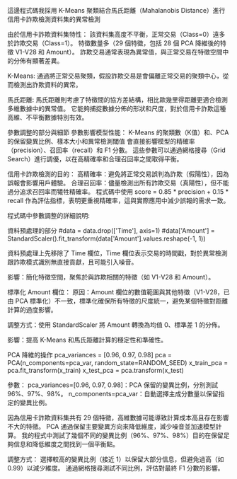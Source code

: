 這邊程式碼我採用 K-Means 聚類結合馬氏距離（Mahalanobis Distance）進行信用卡詐欺檢測資料集的異常檢測

由於信用卡詐欺資料集特性：
該資料集高度不平衡，正常交易（Class=0）遠多於詐欺交易（Class=1）。
特徵數量多（29 個特徵，包括 28 個 PCA 降維後的特徵 V1-V28 和 Amount）。
詐欺交易通常表現為異常值，與正常交易在特徵空間中的分佈有顯著差異。

K-Means:
通過將正常交易聚類，假設詐欺交易是會偏離正常交易的聚類中心，從而檢測出詐欺資料的異常。

馬氏距離:
馬氏距離則考慮了特徵間的協方差結構，相比歐幾里得距離更適合檢測多維數據中的異常值。
它能夠捕捉數據分佈的形狀和尺度，對於信用卡詐欺這種高維、不平衡數據特別有效。

參數調整的部分與細節
參數影響模型性能：
K-Means 的聚類數（K值）和、PCA 的保留變異比例、樣本大小和異常檢測閾值
會直接影響模型的精確率（precision）、召回率（recall）和 F1 分數。
這些參數可以通過網格搜尋（Grid Search）進行調優，以在高精確率和合理召回率之間取得平衡。

信用卡詐欺檢測的目的：
高精確率：避免將正常交易誤判為詐欺（假陽性），因為誤報會影響用戶體驗。
合理召回率：儘量檢測出所有詐欺交易（真陽性），但不能過分追求召回率而犧牲精確率。
程式碼中使用 score = 0.85 * precision + 0.15 * recall 作為評估指標，表明更重視精確率，這與實際應用中減少誤報的需求一致。

程式碼中參數調整的詳細說明:

資料預處理的部分
#data = data.drop(['Time'], axis=1)
#data['Amount'] = StandardScaler().fit_transform(data['Amount'].values.reshape(-1, 1))

資料預處理上先移除了 Time 欄位，Time 欄位表示交易的時間戳，對於異常檢測跟詐欺模式識別無直接貢獻，且可能引入噪音。

影響：簡化特徵空間，聚焦於與詐欺相關的特徵（如 V1-V28 和 Amount）。

標準化 Amount 欄位：
原因：Amount 欄位的數值範圍與其他特徵（V1-V28，已由 PCA 標準化）不一致，標準化確保所有特徵的尺度統一，避免某個特徵對距離計算的過度影響。

調整方式：使用 StandardScaler 將 Amount 轉換為均值 0、標準差 1 的分佈。

影響：提高 K-Means 和馬氏距離計算的穩定性和準確性。

PCA 降維的操作
pca_variances = [0.96, 0.97, 0.98]
pca = PCA(n_components=pca_var, random_state=RANDOM_SEED)
x_train_pca = pca.fit_transform(x_train)
x_test_pca = pca.transform(x_test)

參數：
pca_variances=[0.96, 0.97, 0.98]：PCA 保留的變異比例，分別測試 96%、97%、98%。
n_components=pca_var：自動選擇主成分數量以保留指定的變異比例。

因為信用卡詐欺資料集共有 29 個特徵，高維數據可能導致計算成本高且存在影響不大的特徵。
PCA 通過保留主要變異方向來降低維度，減少噪音並加速模型計算。
我的程式中測試了幾個不同的變異比例（96%、97%、98%）目的在保留足夠信息和降低維度之間找到一個平衡點。

調整方式：
選擇較高的變異比例（接近 1）以保留大部分信息，但避免過高（如 0.99）以減少維度。
通過網格搜尋測試不同比例，評估對最終 F1 分數的影響。



